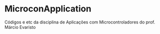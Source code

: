 # MicroconApplication
Códigos e etc da disciplina de Aplicações com Microcontroladores do prof. Márcio Evaristo
